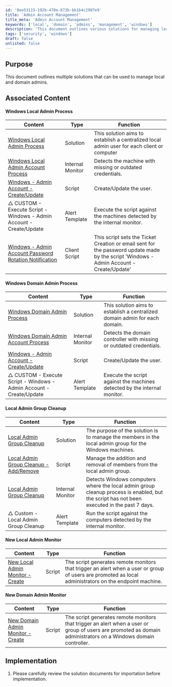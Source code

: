 ```yaml
---
id: '8ee53115-192b-478e-873b-bb1b4c2907e9'
title: 'Admin Account Management'
title_meta: 'Admin Account Management'
keywords: ['local', 'domain', 'admins', 'management', 'windows']
description: 'This document outlines various solutions for managing local and domain administrators effectively, including processes for creating, updating, and monitoring admin accounts on Windows machines.'
tags: ['security', 'windows']
draft: false
unlisted: false
---
```


## Purpose

This document outlines multiple solutions that can be used to manage local and domain admins.

## Associated Content

#### Windows Local Admin Process

| Content                                                                                           | Type           | Function                                                                                                    |
|---------------------------------------------------------------------------------------------------|----------------|-------------------------------------------------------------------------------------------------------------|
| [Windows Local Admin Process](<./Windows Local Admin Process.md>)                               | Solution       | This solution aims to establish a centralized local admin user for each client or computer                 |
| [Windows Local Admin Account Process](<../cwa/monitors/Windows Local Admin Account Process.md>) | Internal Monitor| Detects the machine with missing or outdated credentials.                                                  |
| [Windows - Admin Account - Create/Update](<../cwa/scripts/Windows - Admin Account - CreateUpdate.md>) | Script         | Create/Update the user.                                                                                    |
| △ CUSTOM - Execute Script - Windows - Admin Account - Create/Update                              | Alert Template | Execute the script against the machines detected by the internal monitor.                                  |
| [Windows - Admin Account Password Rotation Notification](<../cwa/scripts/Windows - Admin Account Password Rotation Notification.md>) | Client Script  | This script sets the Ticket Creation or email sent for the password update made by the script 'Windows - Admin Account - Create/Update' |

#### Windows Domain Admin Process

| Content                                                                                           | Type           | Function                                                                                                    |
|---------------------------------------------------------------------------------------------------|----------------|-------------------------------------------------------------------------------------------------------------|
| [Windows Domain Admin Process](<./Windows Domain Admin Process.md>)                             | Solution       | This solution aims to establish a centralized domain admin for each domain.                               |
| [Windows Domain Admin Account Process](<../cwa/monitors/Windows Domain Admin Account Process.md>) | Internal Monitor| Detects the domain controller with missing or outdated credentials.                                        |
| [Windows - Admin Account - Create/Update](<../cwa/scripts/Windows - Admin Account - CreateUpdate.md>) | Script         | Create/Update the user.                                                                                    |
| △ CUSTOM - Execute Script - Windows - Admin Account - Create/Update                              | Alert Template | Execute the script against the machines detected by the internal monitor.                                  |

#### Local Admin Group Cleanup

| Content                                                                                           | Type           | Function                                                                                                    |
|---------------------------------------------------------------------------------------------------|----------------|-------------------------------------------------------------------------------------------------------------|
| [Local Admin Group Cleanup](<./Local Admin Group Cleanup.md>)                     | Solution       | The purpose of the solution is to manage the members in the local admin group for the Windows machines.    |
| [Local Admin Group Cleanup - Add/Remove](<../cwa/scripts/Local Admin Group Cleanup - AddRemove.md>) | Script         | Manage the addition and removal of members from the local admin group.                                     |
| [Local Admin Group Cleanup](<../cwa/monitors/Local Admin Group Cleanup.md>)                     | Internal Monitor| Detects Windows computers where the local admin group cleanup process is enabled, but the script has not been executed in the past 7 days. |
| △ Custom - Local Admin Group Cleanup                                                              | Alert Template | Run the script against the computers detected by the internal monitor.                                     |

#### New Local Admin Monitor

| Content                                                                                           | Type   | Function                                                                                                    |
|---------------------------------------------------------------------------------------------------|--------|-------------------------------------------------------------------------------------------------------------|
| [New Local Admin Monitor - Create](<../cwa/scripts/New Local Admin Monitor - Create.md>)          | Script | The script generates remote monitors that trigger an alert when a user or group of users are promoted as local administrators on the endpoint machine. |

#### New Domain Admin Monitor

| Content                                                                                           | Type   | Function                                                                                                    |
|---------------------------------------------------------------------------------------------------|--------|-------------------------------------------------------------------------------------------------------------|
| [New Domain Admin Monitor - Create](<../cwa/scripts/New Domain Admin Monitor - Create.md>)        | Script | The script generates remote monitors that trigger an alert when a user or group of users are promoted as domain administrators on a Windows domain controller. |

## Implementation

1. Please carefully review the solution documents for importation before implementation.




